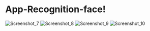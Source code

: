 # App-Recognition-face!
![Screenshot_7](https://user-images.githubusercontent.com/98169413/156885420-3ab7a7d1-43a5-45a3-87e4-d74d61ee3f8a.png)
![Screenshot_8](https://user-images.githubusercontent.com/98169413/156885473-1aac9c30-e497-43c1-a0cc-81fe23882816.png)
![Screenshot_9](https://user-images.githubusercontent.com/98169413/156885474-84610000-02aa-448b-896c-9d066ea2ef9e.png)
![Screenshot_10](https://user-images.githubusercontent.com/98169413/156885576-9f597ddf-60fd-4e5b-b258-aaea983fef3f.png)
